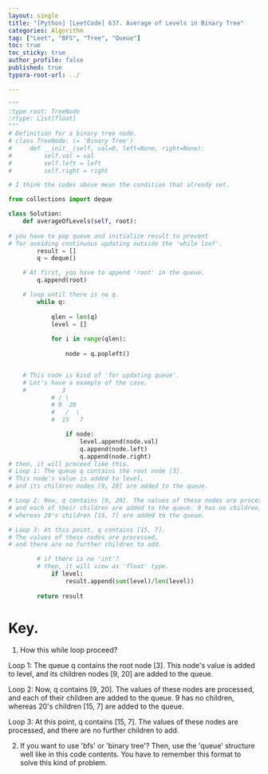 ```yaml
---
layout: single
title: "[Python] [LeetCode] 637. Average of Levels in Binary Tree"
categories: Algorithm
tag: ["Leet", "BFS", "Tree", "Queue"]
toc: true
toc_sticky: true
author_profile: false
published: true
typora-root-url: ../

---
```


```python
"""
:type root: TreeNode
:rtype: List[float]
"""
# Definition for a binary tree node.
# class TreeNode: (= 'Binary Tree')
#     def __init__(self, val=0, left=None, right=None):
#         self.val = val
#         self.left = left
#         self.right = right

# I think the codes above mean the condition that already set.

from collections import deque

class Solution:
    def averageOfLevels(self, root):
        
# you have to pop queue and initialize result to prevent 
# for avoiding continuous updating outside the 'while loof'.
        result = []
        q = deque()

    # At first, you have to append 'root' in the queue.
        q.append(root) 

    # loop until there is no q. 
        while q: 
            
            qlen = len(q)
            level = []
            
            for i in range(qlen):
                
                node = q.popleft()


    # This code is kind of 'for updating queue'.
    # Let's have a example of the case. 
    #          3
            # / \
            # 9  20
            #   /  \
            #  15   7

                if node:
                    level.append(node.val)
                    q.append(node.left)
                    q.append(node.right)
# then, it will proceed like this.
# Loop 1: The queue q contains the root node [3]. 
# This node's value is added to level, 
# and its children nodes [9, 20] are added to the queue.

# Loop 2: Now, q contains [9, 20]. The values of these nodes are processed,
# and each of their children are added to the queue. 9 has no children, 
# whereas 20's children [15, 7] are added to the queue.

# Loop 3: At this point, q contains [15, 7]. 
# The values of these nodes are processed, 
# and there are no further children to add.

        # if there is no 'int'?
        # then, it will view as 'float' type.
            if level: 
                result.append(sum(level)/len(level))
                
        return result
```

## 

# Key. 

1. How this while loop proceed?

Loop 1: The queue q contains the root node [3].  This node's value is added to level, and its children nodes [9, 20] are added to the queue.  

Loop 2: Now, q contains [9, 20]. The values of these nodes are processed, and each of their children are added to the queue. 9 has no children, whereas 20's children [15, 7] are added to the queue.  

Loop 3: At this point, q contains [15, 7].  The values of these nodes are processed, and there are no further children to add.  

2. If you want to use 'bfs' or 'binary tree'? Then, use the 'queue' structure well like in this code contents. You have to remember this format to solve this kind of problem.

